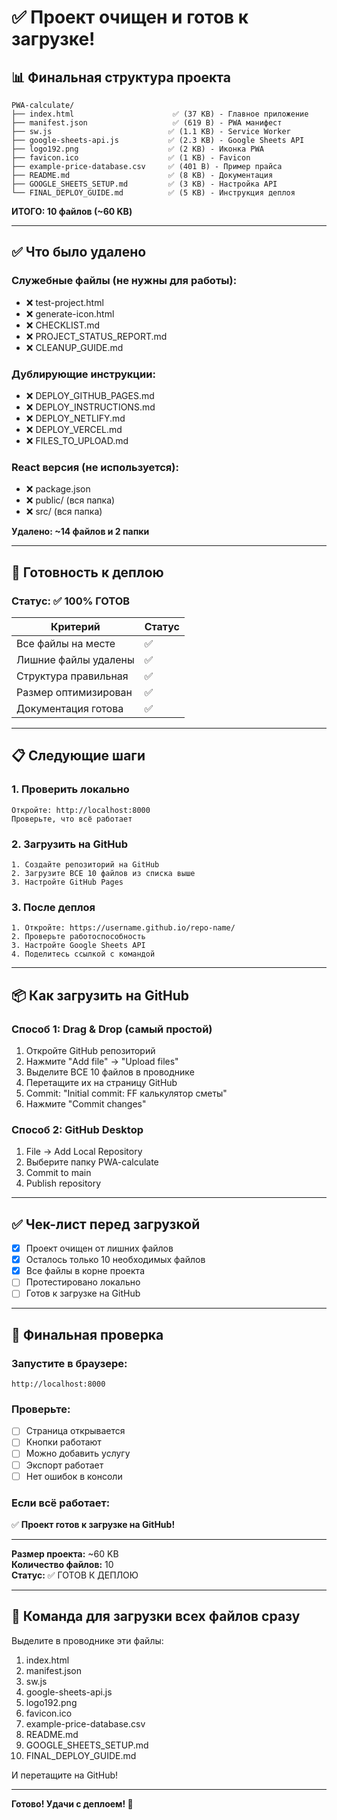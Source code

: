 # ✅ Проект очищен и готов к загрузке!

## 📊 Финальная структура проекта

```
PWA-calculate/
├── index.html                      ✅ (37 KB) - Главное приложение
├── manifest.json                   ✅ (619 B) - PWA манифест
├── sw.js                          ✅ (1.1 KB) - Service Worker
├── google-sheets-api.js           ✅ (2.3 KB) - Google Sheets API
├── logo192.png                    ✅ (2 KB) - Иконка PWA
├── favicon.ico                    ✅ (1 KB) - Favicon
├── example-price-database.csv     ✅ (401 B) - Пример прайса
├── README.md                      ✅ (8 KB) - Документация
├── GOOGLE_SHEETS_SETUP.md         ✅ (3 KB) - Настройка API
└── FINAL_DEPLOY_GUIDE.md          ✅ (5 KB) - Инструкция деплоя
```

**ИТОГО: 10 файлов (~60 KB)**

---

## ✅ Что было удалено

### Служебные файлы (не нужны для работы):
- ❌ test-project.html
- ❌ generate-icon.html
- ❌ CHECKLIST.md
- ❌ PROJECT_STATUS_REPORT.md
- ❌ CLEANUP_GUIDE.md

### Дублирующие инструкции:
- ❌ DEPLOY_GITHUB_PAGES.md
- ❌ DEPLOY_INSTRUCTIONS.md
- ❌ DEPLOY_NETLIFY.md
- ❌ DEPLOY_VERCEL.md
- ❌ FILES_TO_UPLOAD.md

### React версия (не используется):
- ❌ package.json
- ❌ public/ (вся папка)
- ❌ src/ (вся папка)

**Удалено: ~14 файлов и 2 папки**

---

## 🚀 Готовность к деплою

### Статус: ✅ 100% ГОТОВ

| Критерий | Статус |
|----------|--------|
| Все файлы на месте | ✅ |
| Лишние файлы удалены | ✅ |
| Структура правильная | ✅ |
| Размер оптимизирован | ✅ |
| Документация готова | ✅ |

---

## 📋 Следующие шаги

### 1. Проверить локально
```
Откройте: http://localhost:8000
Проверьте, что всё работает
```

### 2. Загрузить на GitHub
```
1. Создайте репозиторий на GitHub
2. Загрузите ВСЕ 10 файлов из списка выше
3. Настройте GitHub Pages
```

### 3. После деплоя
```
1. Откройте: https://username.github.io/repo-name/
2. Проверьте работоспособность
3. Настройте Google Sheets API
4. Поделитесь ссылкой с командой
```

---

## 📦 Как загрузить на GitHub

### Способ 1: Drag & Drop (самый простой)
1. Откройте GitHub репозиторий
2. Нажмите "Add file" → "Upload files"
3. Выделите ВСЕ 10 файлов в проводнике
4. Перетащите их на страницу GitHub
5. Commit: "Initial commit: FF калькулятор сметы"
6. Нажмите "Commit changes"

### Способ 2: GitHub Desktop
1. File → Add Local Repository
2. Выберите папку PWA-calculate
3. Commit to main
4. Publish repository

---

## ✅ Чек-лист перед загрузкой

- [x] Проект очищен от лишних файлов
- [x] Осталось только 10 необходимых файлов
- [x] Все файлы в корне проекта
- [ ] Протестировано локально
- [ ] Готов к загрузке на GitHub

---

## 🎉 Финальная проверка

### Запустите в браузере:
```
http://localhost:8000
```

### Проверьте:
- [ ] Страница открывается
- [ ] Кнопки работают
- [ ] Можно добавить услугу
- [ ] Экспорт работает
- [ ] Нет ошибок в консоли

### Если всё работает:
✅ **Проект готов к загрузке на GitHub!**

---

**Размер проекта:** ~60 KB  
**Количество файлов:** 10  
**Статус:** ✅ ГОТОВ К ДЕПЛОЮ

---

## 📝 Команда для загрузки всех файлов сразу

Выделите в проводнике эти файлы:
1. index.html
2. manifest.json
3. sw.js
4. google-sheets-api.js
5. logo192.png
6. favicon.ico
7. example-price-database.csv
8. README.md
9. GOOGLE_SHEETS_SETUP.md
10. FINAL_DEPLOY_GUIDE.md

И перетащите на GitHub!

---

**Готово! Удачи с деплоем! 🚀**
